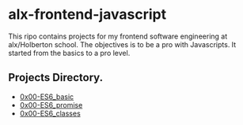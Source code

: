 # alx-frontend-javascript

This ripo contains projects for my frontend software engineering at alx/Holberton school.
The objectives is to be a pro with Javascripts. It started from the basics to a pro level.

## Projects Directory.

- [0x00-ES6_basic](./0x00-ES6_basic)
- [0x00-ES6_promise](https://github.com/emmaudeji/alx-frontend-javascript/tree/main/0x01-ES6_promise)
- [0x00-ES6_classes](https://github.com/emmaudeji/alx-frontend-javascript/tree/main/0x02-ES6_classes)
